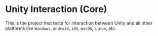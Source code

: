 # Unity Interaction (Core)

This is the project that tests for interaction between Unity and all other platforms
like `Windows`, `Android`, `iOS`, `macOS`, `Linux`, etc.
